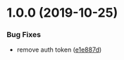 # 1.0.0 (2019-10-25)


### Bug Fixes

* remove auth token ([e1e887d](https://github.com/searchfe/gulp-san-ssr/commit/e1e887d9bacdc5302c70176ac8145cac0c74bc05))
